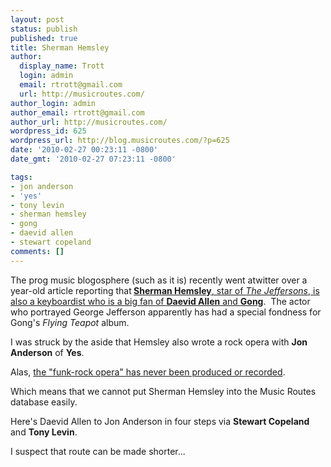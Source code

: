 ```yaml
---
layout: post
status: publish
published: true
title: Sherman Hemsley
author:
  display_name: Trott
  login: admin
  email: rtrott@gmail.com
  url: http://musicroutes.com/
author_login: admin
author_email: rtrott@gmail.com
author_url: http://musicroutes.com/
wordpress_id: 625
wordpress_url: http://blog.musicroutes.com/?p=625
date: '2010-02-27 00:23:11 -0800'
date_gmt: '2010-02-27 07:23:11 -0800'

tags:
- jon anderson
- 'yes'
- tony levin
- sherman hemsley
- gong
- daevid allen
- stewart copeland
comments: []
---
```

<p>The prog music blogosphere (such as it is) recently went atwitter over a year-old article reporting that<strong> </strong><a href="http://www.magnetmagazine.com/2009/03/05/george-jefferson-worlds-biggest-gong-fan/" target="_blank"><strong>Sherman Hemsley</strong>, star of <em>The Jeffersons</em>, is also a keyboardist who is a big fan of <strong>Daevid Allen</strong> and <strong>Gong</strong></a>.  The actor who portrayed George Jefferson apparently has had a special fondness for Gong's <em>Flying Teapot</em> album.</p>
<p>I was struck by the aside that Hemsley also wrote a rock opera with <strong>Jon Anderson</strong> of <strong>Yes</strong>.</p>
<p>Alas, <a href="http://www.bondegezou.co.uk/wnja.htm" target="_blank">the "funk-rock opera" has never been produced or recorded</a>.</p>
<p>Which means that we cannot put Sherman Hemsley into the Music Routes database easily.</p>
<p>Here's Daevid Allen to Jon Anderson in four steps via <strong>Stewart Copeland</strong> and <strong>Tony Levin</strong>.</p>
<p>I suspect that route can be made shorter...</p>
